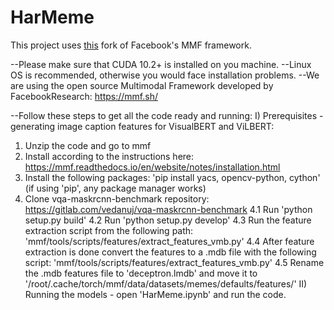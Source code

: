 # HarMeme

This project uses [this](https://github.com/di-dimitrov/mmf) fork of Facebook's MMF framework.

--Please make sure that CUDA 10.2+ is installed on you machine.
--Linux OS is recommended, otherwise you would face installation problems.
--We are using the open source Multimodal Framework developed by FacebookResearch: https://mmf.sh/

--Follow these steps to get all the code ready and running:
I) Prerequisites - generating image caption features for VisualBERT and ViLBERT:
1. Unzip the code and go to mmf
2. Install according to the instructions here: https://mmf.readthedocs.io/en/website/notes/installation.html
3. Install the following packages: 'pip install yacs, opencv-python, cython' (if using 'pip', any package manager works)
4. Clone vqa-maskrcnn-benchmark repository: https://gitlab.com/vedanuj/vqa-maskrcnn-benchmark
	4.1 Run 'python setup.py build'
	4.2 Run 'python setup.py develop'
	4.3 Run the feature extraction script from the following path: 'mmf/tools/scripts/features/extract_features_vmb.py'
	4.4 After feature extraction is done convert the features to a .mdb file with the following script: 'mmf/tools/scripts/features/extract_features_vmb.py'
	4.5 Rename the .mdb features file to 'deceptron.lmdb' and move it to '/root/.cache/torch/mmf/data/datasets/memes/defaults/features/'
II) Running the models - open 'HarMeme.ipynb' and run the code.